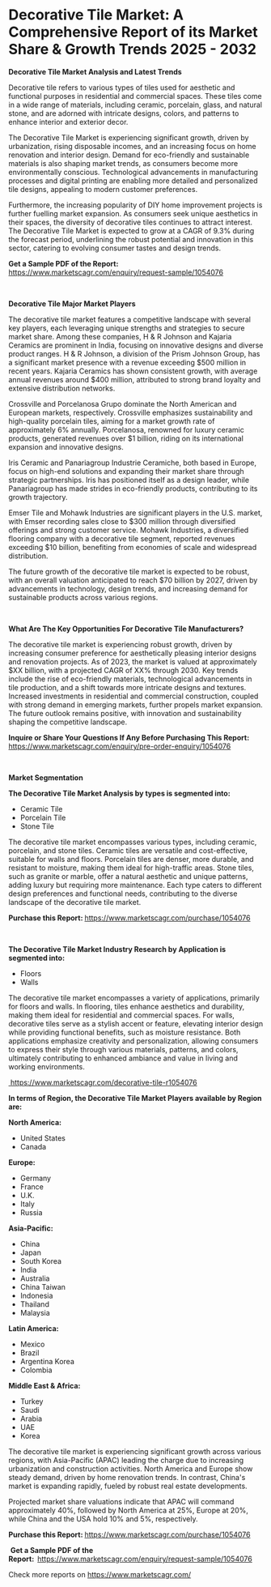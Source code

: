 <p><h1>Decorative Tile Market: A Comprehensive Report of its Market Share & Growth Trends 2025 - 2032</h1></p><p><strong>Decorative Tile Market Analysis and Latest Trends</strong></p>
<p><p>Decorative tile refers to various types of tiles used for aesthetic and functional purposes in residential and commercial spaces. These tiles come in a wide range of materials, including ceramic, porcelain, glass, and natural stone, and are adorned with intricate designs, colors, and patterns to enhance interior and exterior decor. </p><p>The Decorative Tile Market is experiencing significant growth, driven by urbanization, rising disposable incomes, and an increasing focus on home renovation and interior design. Demand for eco-friendly and sustainable materials is also shaping market trends, as consumers become more environmentally conscious. Technological advancements in manufacturing processes and digital printing are enabling more detailed and personalized tile designs, appealing to modern customer preferences.</p><p>Furthermore, the increasing popularity of DIY home improvement projects is further fuelling market expansion. As consumers seek unique aesthetics in their spaces, the diversity of decorative tiles continues to attract interest. The Decorative Tile Market is expected to grow at a CAGR of 9.3% during the forecast period, underlining the robust potential and innovation in this sector, catering to evolving consumer tastes and design trends.</p></p>
<p><strong>Get a Sample PDF of the Report:&nbsp;</strong> <a href="https://www.marketscagr.com/enquiry/request-sample/1054076?utm_campaign=3277&utm_medium=2&utm_source=Github&utm_content=ia&utm_term=31032025&utm_id=decorative-tile">https://www.marketscagr.com/enquiry/request-sample/1054076</a></p>
<p>&nbsp;</p>
<p><strong>Decorative Tile Major Market Players</strong></p>
<p><p>The decorative tile market features a competitive landscape with several key players, each leveraging unique strengths and strategies to secure market share. Among these companies, H & R Johnson and Kajaria Ceramics are prominent in India, focusing on innovative designs and diverse product ranges. H & R Johnson, a division of the Prism Johnson Group, has a significant market presence with a revenue exceeding $500 million in recent years. Kajaria Ceramics has shown consistent growth, with average annual revenues around $400 million, attributed to strong brand loyalty and extensive distribution networks.</p><p>Crossville and Porcelanosa Grupo dominate the North American and European markets, respectively. Crossville emphasizes sustainability and high-quality porcelain tiles, aiming for a market growth rate of approximately 6% annually. Porcelanosa, renowned for luxury ceramic products, generated revenues over $1 billion, riding on its international expansion and innovative designs.</p><p>Iris Ceramic and Panariagroup Industrie Ceramiche, both based in Europe, focus on high-end solutions and expanding their market share through strategic partnerships. Iris has positioned itself as a design leader, while Panariagroup has made strides in eco-friendly products, contributing to its growth trajectory.</p><p>Emser Tile and Mohawk Industries are significant players in the U.S. market, with Emser recording sales close to $300 million through diversified offerings and strong customer service. Mohawk Industries, a diversified flooring company with a decorative tile segment, reported revenues exceeding $10 billion, benefiting from economies of scale and widespread distribution.</p><p>The future growth of the decorative tile market is expected to be robust, with an overall valuation anticipated to reach $70 billion by 2027, driven by advancements in technology, design trends, and increasing demand for sustainable products across various regions.</p></p>
<p>&nbsp;</p>
<p><strong>What Are The Key Opportunities For Decorative Tile Manufacturers?</strong></p>
<p><p>The decorative tile market is experiencing robust growth, driven by increasing consumer preference for aesthetically pleasing interior designs and renovation projects. As of 2023, the market is valued at approximately $XX billion, with a projected CAGR of XX% through 2030. Key trends include the rise of eco-friendly materials, technological advancements in tile production, and a shift towards more intricate designs and textures. Increased investments in residential and commercial construction, coupled with strong demand in emerging markets, further propels market expansion. The future outlook remains positive, with innovation and sustainability shaping the competitive landscape.</p></p>
<p><strong>Inquire or Share Your Questions If Any Before Purchasing This Report:</strong> <a href="https://www.marketscagr.com/enquiry/pre-order-enquiry/1054076?utm_campaign=3277&utm_medium=2&utm_source=Github&utm_content=ia&utm_term=31032025&utm_id=decorative-tile">https://www.marketscagr.com/enquiry/pre-order-enquiry/1054076</a></p>
<p>&nbsp;</p>
<p><strong>Market Segmentation</strong></p>
<p><strong>The Decorative Tile Market Analysis by types is segmented into:</strong></p>
<p><ul><li>Ceramic Tile</li><li>Porcelain Tile</li><li>Stone Tile</li></ul></p>
<p><p>The decorative tile market encompasses various types, including ceramic, porcelain, and stone tiles. Ceramic tiles are versatile and cost-effective, suitable for walls and floors. Porcelain tiles are denser, more durable, and resistant to moisture, making them ideal for high-traffic areas. Stone tiles, such as granite or marble, offer a natural aesthetic and unique patterns, adding luxury but requiring more maintenance. Each type caters to different design preferences and functional needs, contributing to the diverse landscape of the decorative tile market.</p></p>
<p><strong>Purchase this Report:&nbsp;</strong><a href="https://www.marketscagr.com/purchase/1054076?utm_campaign=3277&utm_medium=2&utm_source=Github&utm_content=ia&utm_term=31032025&utm_id=decorative-tile">https://www.marketscagr.com/purchase/1054076</a></p>
<p>&nbsp;</p>
<p><strong>The Decorative Tile Market Industry Research by Application is segmented into:</strong></p>
<p><ul><li>Floors</li><li>Walls</li></ul></p>
<p><p>The decorative tile market encompasses a variety of applications, primarily for floors and walls. In flooring, tiles enhance aesthetics and durability, making them ideal for residential and commercial spaces. For walls, decorative tiles serve as a stylish accent or feature, elevating interior design while providing functional benefits, such as moisture resistance. Both applications emphasize creativity and personalization, allowing consumers to express their style through various materials, patterns, and colors, ultimately contributing to enhanced ambiance and value in living and working environments.</p></p>
<p><a href="https://www.marketscagr.com/decorative-tile-r1054076?utm_campaign=3277&utm_medium=2&utm_source=Github&utm_content=ia&utm_term=31032025&utm_id=decorative-tile">&nbsp;https://www.marketscagr.com/decorative-tile-r1054076</a></p>
<p><strong>In terms of Region, the Decorative Tile Market Players available by Region are:</strong></p>
<p>
    <p> <strong> North America: </strong>
        <ul>
            <li>United States</li>
            <li>Canada</li>
        </ul>
        </p> 
    <p> <strong> Europe: </strong>
        <ul>
            <li>Germany</li>
            <li>France</li>
            <li>U.K.</li>
            <li>Italy</li>
            <li>Russia</li>
        </ul>
        </p> 
    <p> <strong> Asia-Pacific: </strong>
        <ul>
            <li>China</li>
            <li>Japan</li>
            <li>South Korea</li>
            <li>India</li>
            <li>Australia</li>
            <li>China Taiwan</li>
            <li>Indonesia</li>
            <li>Thailand</li>
            <li>Malaysia</li>
        </ul>
        </p> 
    <p> <strong> Latin America: </strong>
        <ul>
            <li>Mexico</li>
            <li>Brazil</li>
            <li>Argentina Korea</li>
            <li>Colombia</li>
        </ul>
        </p> 
    <p> <strong> Middle East & Africa: </strong>
        <ul>
            <li>Turkey</li>
            <li>Saudi</li>
            <li>Arabia</li>
            <li>UAE</li>
            <li>Korea</li>
        </ul>
    </p>
    </p>
<p><p>The decorative tile market is experiencing significant growth across various regions, with Asia-Pacific (APAC) leading the charge due to increasing urbanization and construction activities. North America and Europe show steady demand, driven by home renovation trends. In contrast, China's market is expanding rapidly, fueled by robust real estate developments. </p><p>Projected market share valuations indicate that APAC will command approximately 40%, followed by North America at 25%, Europe at 20%, while China and the USA hold 10% and 5%, respectively.</p></p>
<p><strong>Purchase this Report: </strong><a href="https://www.marketscagr.com/purchase/1054076?utm_campaign=3277&utm_medium=2&utm_source=Github&utm_content=ia&utm_term=31032025&utm_id=decorative-tile">https://www.marketscagr.com/purchase/1054076</a></p>
<p>&nbsp;<strong>Get a Sample PDF of the Report:&nbsp;&nbsp;</strong><a href="https://www.marketscagr.com/enquiry/request-sample/1054076?utm_campaign=3277&utm_medium=2&utm_source=Github&utm_content=ia&utm_term=31032025&utm_id=decorative-tile">https://www.marketscagr.com/enquiry/request-sample/1054076</a></p>
<p><strong></strong></p>
<p>Check more reports on <a href="https://www.marketscagr.com/?utm_campaign=3277&utm_medium=2&utm_source=Github&utm_content=ia&utm_term=31032025&utm_id=decorative-tile">https://www.marketscagr.com/</a></p>